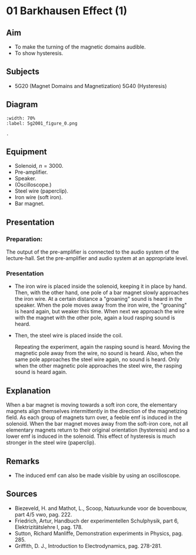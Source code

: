 # 01 Barkhausen Effect (1) 
  
## Aim   
 
 *  To make the turning of the magnetic domains audible. 
 *  To show hysteresis.
   
  
## Subjects   
* 5G20 (Magnet Domains and Magnetization) 5G40 (Hysteresis)   

## Diagram
   
```{figure} figures/figure_0.png
:width: 70%  
:label: 5g2001_figure_0.png  

. 
```

## Equipment
- Solenoid, $n=3000$.
- Pre-amplifier.
- Speaker.
- (Oscilloscope.)
- Steel wire (paperclip).
- Iron wire (soft iron).
- Bar magnet. 
 
## Presentation   
### Preparation:  
The output of the pre-amplifier is connected to the audio system of the lecture-hall. Set the pre-amplifier and audio system at an appropriate level.   
  
### Presentation   
- The iron wire is placed inside the solenoid, keeping it in place by hand. Then, with the other hand, one pole of a bar magnet slowly approaches the iron wire. At a certain distance a "groaning" sound is heard in the speaker. When the pole moves away from the iron wire, the "groaning" is heard again, but weaker this time. When next we approach the wire with the magnet with the other pole, again a loud rasping sound is heard.

- Then, the steel wire is placed inside the coil.

    Repeating the experiment, again the rasping sound is heard. Moving the magnetic pole away from the wire, no sound is heard. Also, when the same pole approaches the steel wire again, no sound is heard. Only when the other magnetic pole approaches the steel wire, the rasping sound is heard again. 
  
## Explanation   
 When a bar magnet is moving towards a soft iron core, the elementary magnets align themselves intermittently in the direction of the magnetizing field. As each group of magnets turn over, a feeble emf is induced in the solenoid. When the bar magnet moves away from the soft-iron core, not all elementary magnets return to their original orientation (hysteresis) and so a lower emf is induced in the solenoid. This effect of hysteresis is much stronger in the steel wire (paperclip).    
  
## Remarks
 *  The induced emf can also be made visible by using an oscilloscope.   
  
## Sources
 *  Biezeveld, H. and Mathot, L., Scoop, Natuurkunde voor de bovenbouw, part 4/5 vwo, pag. 222. 
 *  Friedrich, Artur, Handbuch der experimentellen Schulphysik, part 6, Elektrizitätslehre I, pag. 178. 
 *  Sutton, Richard Manliffe, Demonstration experiments in Physics, pag. 285. 
 *  Griffith, D. J., Introduction to Electrodynamics, pag. 278-281.
  